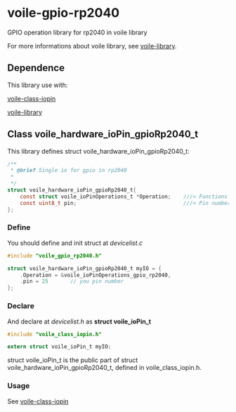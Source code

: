 # voile-gpio-rp2040
GPIO operation library for rp2040 in voile library

For more informations about voile library, see [voile-library](https://github.com/Jimmy39/voile-library).

## Dependence

This library use with:

[voile-class-iopin](https://github.com/Jimmy39/voile-class-iopin)

[voile-library](https://github.com/Jimmy39/voile-library)

## Class voile_hardware_ioPin_gpioRp2040_t

This library defines struct voile_hardware_ioPin_gpioRp2040_t:

```C
/**
 * @brief Single io for gpio in rp2040
 * 
 */
struct voile_hardware_ioPin_gpioRp2040_t{
    const struct voile_ioPinOperations_t *Operation;    ///< Functions of ioPin
    const uint8_t pin;                                  ///< Pin number
};
```
### Define

You should define and init struct at _devicelist.c_

```C
#include "voile_gpio_rp2040.h"

struct voile_hardware_ioPin_gpioRp2040_t myIO = {
    .Operation = &voile_ioPinOperations_gpio_rp2040,
    .pin = 25       // you pin number
};
```

### Declare

And declare at _devicelist.h_ as __struct voile_ioPin_t__

```C
#include "voile_class_iopin.h"

extern struct voile_ioPin_t myIO;
```

struct voile_ioPin_t is the public part of struct voile_hardware_ioPin_gpioRp2040_t, defined in voile_class_iopin.h.

### Usage

See [voile-class-iopin](https://github.com/Jimmy39/voile-class-iopin)
